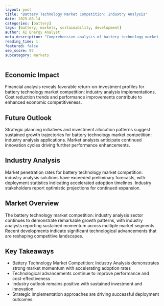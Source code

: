 ```yaml
---
layout: post
title: "Battery Technology Market Competition: Industry Analysis"
date: 2025-08-14
categories: [battery]
tags: [battery, markets, sustainability, development]
author: AI Energy Analyst
meta_description: "Comprehensive analysis of battery technology market competition: industry analysis covering market trends, technology developments, and industry outlook. Discover key insights and future projections."
reading_time: 1
featured: false
seo_score: 97
subcategory: markets
---
```


## Economic Impact

Financial analysis reveals favorable return-on-investment profiles for battery technology market competition: industry analysis implementations. Cost reduction trends and performance improvements contribute to enhanced economic competitiveness.

## Future Outlook

Strategic planning initiatives and investment allocation patterns suggest sustained growth trajectories for battery technology market competition: industry analysis applications. Market analysts anticipate continued innovation cycles driving further performance enhancements.

## Industry Analysis

Market penetration rates for battery technology market competition: industry analysis solutions have exceeded preliminary forecasts, with deployment statistics indicating accelerated adoption timelines. Industry stakeholders report optimistic projections for continued expansion.

## Market Overview

The battery technology market competition: industry analysis sector continues to demonstrate remarkable growth patterns, with industry analysts reporting sustained momentum across multiple market segments. Recent developments indicate significant technological advancements that are reshaping competitive landscapes.

## Key Takeaways

- Battery Technology Market Competition: Industry Analysis demonstrates strong market momentum with accelerating adoption rates
- Technological advancements continue to improve performance and cost-effectiveness
- Industry outlook remains positive with sustained investment and innovation
- Strategic implementation approaches are driving successful deployment outcomes


